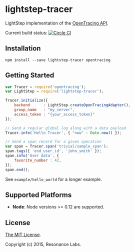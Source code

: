 # lightstep-tracer

LightStep implementation of the [OpenTracing API](http://opentracing.io/).

Current build status: [![Circle CI](https://circleci.com/gh/lightstephq/lightstep-tracer-javascript/tree/master.svg?style=svg)](https://circleci.com/gh/lightstephq/lightstep-tracer-javascript/tree/master)

## Installation

```
npm install --save lightstep-tracer opentracing
```

## Getting Started

```javascript
var Tracer = require('opentracing');
var LightStep = require('lightstep-tracer');

Tracer.initialize({
    backend      : LightStep.createOpenTracingAdapter(),
    group_name   : "my_server",
    access_token : "{your_access_token}"
});

// Send a regular global log along with a data payload
Tracer.info('Hello Tracer', { "now" : Date.now() });

// Send a span record for a given operation
var span = Tracer.span('trivial/sample_span');
span.tags({ 'end_user_id', 'john_smith' });
span.info('User data', {
    favorite_number : 42,
});
span.end();
```

See `example/hello_world` for a longer example.

## Supported Platforms

* **Node**: Node versions >= 0.12 are supported.

## License

[The MIT License](LICENSE).

Copyright (c) 2015, Resonance Labs.
